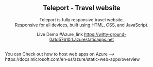 <div align="center">


<h2 align="center">Teleport - Travel website</h2>

Teleport is fully responsive travel website, <br />Responsive for all devices, built using HTML, CSS, and JavaScript.

Live Demo #Azure_link
https://witty-ground-0a1d57610.1.azurestaticapps.net

</div>

<br />
You can Check out how to host web apps on Azure -->
https://docs.microsoft.com/en-us/azure/static-web-apps/overview
